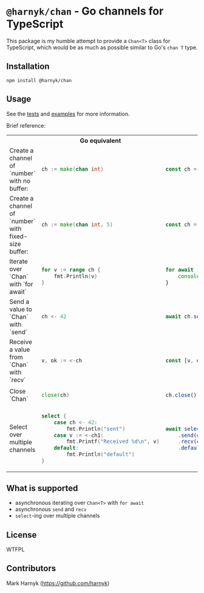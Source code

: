 # `@harnyk/chan` - Go channels for TypeScript

This package is my humble attempt to provide a `Chan<T>` class for TypeScript, which would be as much as possible similar to Go's `chan T` type.

## Installation

`npm install @harnyk/chan`

## Usage

See the [tests](./src/chan.test.ts) and [examples](./src/examples) for more information.

Brief reference:

<table>
<tr><th></th><th>Go equivalent</th><th>TypeScript</th></tr>

<tr>
<td>
Create a channel of `number` with no buffer:
</td>
<td>

```go
ch := make(chan int)
```

</td>
<td>

```ts
const ch = new Chan<number>();
```

</td>
</tr>

<!--  -->

<tr>
<td>
Create a channel of `number` with fixed-size buffer:
</td>
<td>

```go
ch := make(chan int, 5)
```

</td>
<td>

```ts
const ch = new Chan<number>(5);
```

</td>
</tr>

<!--  -->

<tr>
<td>
Iterate over `Chan<T>` with `for await`
</td>
<td>

```go
for v := range ch {
    fmt.Println(v)
}
```

</td>
<td>

```ts
for await (const v of ch) {
    console.log(v);
}
```

</td>
</tr>
<!--  -->

<tr>
<td>
Send a value to `Chan<T>` with `send`
</td>
<td>

```go
ch <- 42
```

</td>
<td>

```ts
await ch.send(42);
```

</td>
</tr>
<!--  -->

<tr>
<td>
Receive a value from `Chan<T>` with `recv`
</td>
<td>

```go
v, ok := <-ch
```

</td>
<td>

```ts
const [v, ok] = await ch.recv();
```

</td>
</tr>
<!--  -->

<tr>
<td>
Close `Chan<T>`
</td>
<td>

```go
close(ch)
```

</td>
<td>

```ts
ch.close();
```

</td>
</tr>
<!--  -->

<tr>
<td>
Select over multiple channels
</td>
<td>

```go
select {
    case ch <- 42:
        fmt.Println("sent")
    case v := <-ch1:
        fmt.Printf("Received %d\n", v)
    default:
        fmt.Println("default")
}
```

</td>
<td>

```ts
await select()
    .send(ch, 42, () => console.log('sent'))
    .recv(ch1, (v) => console.log(`Received ${v}`))
    .default(() => console.log('default'));
```

</td>
</tr>
<!--  -->

</table>

## What is supported

-   asynchronous iterating over `Chan<T>` with `for await`
-   asynchronous `send` and `recv`
-   `select`-ing over multiple channels

## License

WTFPL

## Contributors

Mark Harnyk (https://github.com/harnyk)
